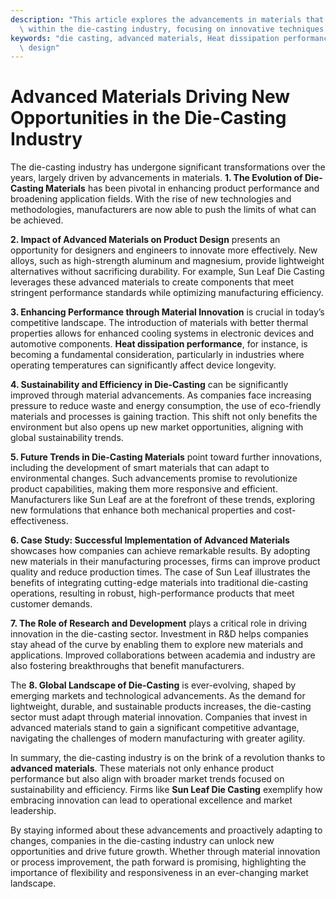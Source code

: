 ```yaml
---
description: "This article explores the advancements in materials that are shaping new opportunities\
  \ within the die-casting industry, focusing on innovative techniques and their impact."
keywords: "die casting, advanced materials, Heat dissipation performance, Heat dissipation optimization\
  \ design"
---
```

# Advanced Materials Driving New Opportunities in the Die-Casting Industry

The die-casting industry has undergone significant transformations over the years, largely driven by advancements in materials. **1. The Evolution of Die-Casting Materials** has been pivotal in enhancing product performance and broadening application fields. With the rise of new technologies and methodologies, manufacturers are now able to push the limits of what can be achieved.

**2. Impact of Advanced Materials on Product Design** presents an opportunity for designers and engineers to innovate more effectively. New alloys, such as high-strength aluminum and magnesium, provide lightweight alternatives without sacrificing durability. For example, Sun Leaf Die Casting leverages these advanced materials to create components that meet stringent performance standards while optimizing manufacturing efficiency.

**3. Enhancing Performance through Material Innovation** is crucial in today’s competitive landscape. The introduction of materials with better thermal properties allows for enhanced cooling systems in electronic devices and automotive components. **Heat dissipation performance**, for instance, is becoming a fundamental consideration, particularly in industries where operating temperatures can significantly affect device longevity.

**4. Sustainability and Efficiency in Die-Casting** can be significantly improved through material advancements. As companies face increasing pressure to reduce waste and energy consumption, the use of eco-friendly materials and processes is gaining traction. This shift not only benefits the environment but also opens up new market opportunities, aligning with global sustainability trends.

**5. Future Trends in Die-Casting Materials** point toward further innovations, including the development of smart materials that can adapt to environmental changes. Such advancements promise to revolutionize product capabilities, making them more responsive and efficient. Manufacturers like Sun Leaf are at the forefront of these trends, exploring new formulations that enhance both mechanical properties and cost-effectiveness.

**6. Case Study: Successful Implementation of Advanced Materials** showcases how companies can achieve remarkable results. By adopting new materials in their manufacturing processes, firms can improve product quality and reduce production times. The case of Sun Leaf illustrates the benefits of integrating cutting-edge materials into traditional die-casting operations, resulting in robust, high-performance products that meet customer demands.

**7. The Role of Research and Development** plays a critical role in driving innovation in the die-casting sector. Investment in R&D helps companies stay ahead of the curve by enabling them to explore new materials and applications. Improved collaborations between academia and industry are also fostering breakthroughs that benefit manufacturers.

The **8. Global Landscape of Die-Casting** is ever-evolving, shaped by emerging markets and technological advancements. As the demand for lightweight, durable, and sustainable products increases, the die-casting sector must adapt through material innovation. Companies that invest in advanced materials stand to gain a significant competitive advantage, navigating the challenges of modern manufacturing with greater agility.

In summary, the die-casting industry is on the brink of a revolution thanks to **advanced materials**. These materials not only enhance product performance but also align with broader market trends focused on sustainability and efficiency. Firms like **Sun Leaf Die Casting** exemplify how embracing innovation can lead to operational excellence and market leadership.

By staying informed about these advancements and proactively adapting to changes, companies in the die-casting industry can unlock new opportunities and drive future growth. Whether through material innovation or process improvement, the path forward is promising, highlighting the importance of flexibility and responsiveness in an ever-changing market landscape.
